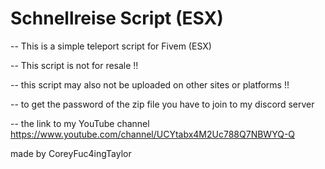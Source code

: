 # Schnellreise Script (ESX)

-- This is a simple teleport script for Fivem (ESX)

-- This script is not for resale !!

-- this script may also not be uploaded on other sites or platforms !!

-- to get the password of the zip file you have to join to my discord server

-- the link to my YouTube channel https://www.youtube.com/channel/UCYtabx4M2Uc788Q7NBWYQ-Q 

made by CoreyFuc4ingTaylor
